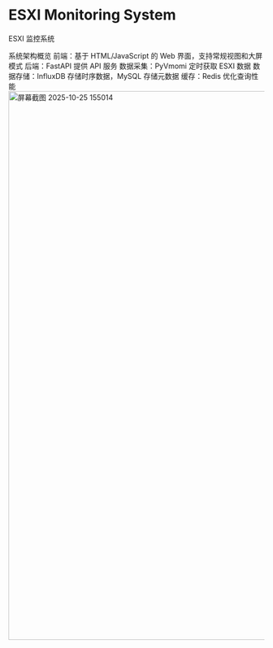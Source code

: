# ESXI Monitoring System
ESXI 监控系统

系统架构概览
前端：基于 HTML/JavaScript 的 Web 界面，支持常规视图和大屏模式
后端：FastAPI 提供 API 服务
数据采集：PyVmomi 定时获取 ESXI 数据
数据存储：InfluxDB 存储时序数据，MySQL 存储元数据
缓存：Redis 优化查询性能
<img width="1920" height="1080" alt="屏幕截图 2025-10-25 155014" src="https://github.com/user-attachments/assets/b2992cd7-e6d9-4fb5-b542-4b8e728e02ea" />
